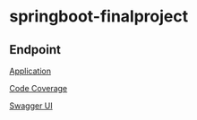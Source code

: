 # springboot-finalproject

## Endpoint

[Application](http://54.164.39.137/)

[Code Coverage](http://54.164.39.137:8000)

[Swagger UI]()



